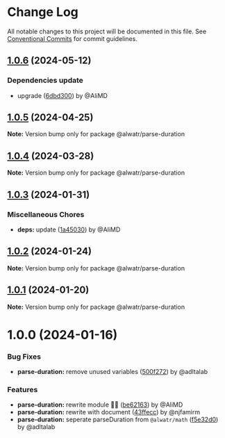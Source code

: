 # Change Log

All notable changes to this project will be documented in this file.
See [Conventional Commits](https://conventionalcommits.org) for commit guidelines.

## [1.0.6](https://github.com/Alwatr/nanolib/compare/@alwatr/parse-duration@1.0.5...@alwatr/parse-duration@1.0.6) (2024-05-12)

### Dependencies update

* upgrade ([6dbd300](https://github.com/Alwatr/nanolib/commit/6dbd300642c9bcc9e7d0b281e244bf1b06eb1c38)) by @AliMD

## [1.0.5](https://github.com/Alwatr/nanolib/compare/@alwatr/parse-duration@1.0.4...@alwatr/parse-duration@1.0.5) (2024-04-25)

**Note:** Version bump only for package @alwatr/parse-duration

## [1.0.4](https://github.com/Alwatr/nanolib/compare/@alwatr/parse-duration@1.0.3...@alwatr/parse-duration@1.0.4) (2024-03-28)

**Note:** Version bump only for package @alwatr/parse-duration

## [1.0.3](https://github.com/Alwatr/nanolib/compare/@alwatr/parse-duration@1.0.2...@alwatr/parse-duration@1.0.3) (2024-01-31)

### Miscellaneous Chores

* **deps:** update ([1a45030](https://github.com/Alwatr/nanolib/commit/1a450305440b710a300787d4ca24b1ed8c6a39d7)) by @AliMD

## [1.0.2](https://github.com/Alwatr/nanolib/compare/@alwatr/parse-duration@1.0.1...@alwatr/parse-duration@1.0.2) (2024-01-24)

**Note:** Version bump only for package @alwatr/parse-duration

## [1.0.1](https://github.com/Alwatr/nanolib/compare/@alwatr/parse-duration@1.0.0...@alwatr/parse-duration@1.0.1) (2024-01-20)

**Note:** Version bump only for package @alwatr/parse-duration

# 1.0.0 (2024-01-16)

### Bug Fixes

- **parse-duration:** remove unused variables ([500f272](https://github.com/Alwatr/nanolib/commit/500f2727373daf12b6b8b84032244a88f197948e)) by @adltalab

### Features

- **parse-duration:** rewrite module 🤦🏻 ([be62163](https://github.com/Alwatr/nanolib/commit/be6216345cb3d4458307f55b8ae44f5ac60dda89)) by @AliMD
- **parse-duration:** rewrite with document ([43ffecc](https://github.com/Alwatr/nanolib/commit/43ffeccbc4a859ad838938a63fd52c82654cc9bb)) by @njfamirm
- **parse-duration:** seperate parseDuration from `@alwatr/math` ([f5e32d0](https://github.com/Alwatr/nanolib/commit/f5e32d080be1b5355463f77a2f23fbd0955b8b67)) by @adltalab
